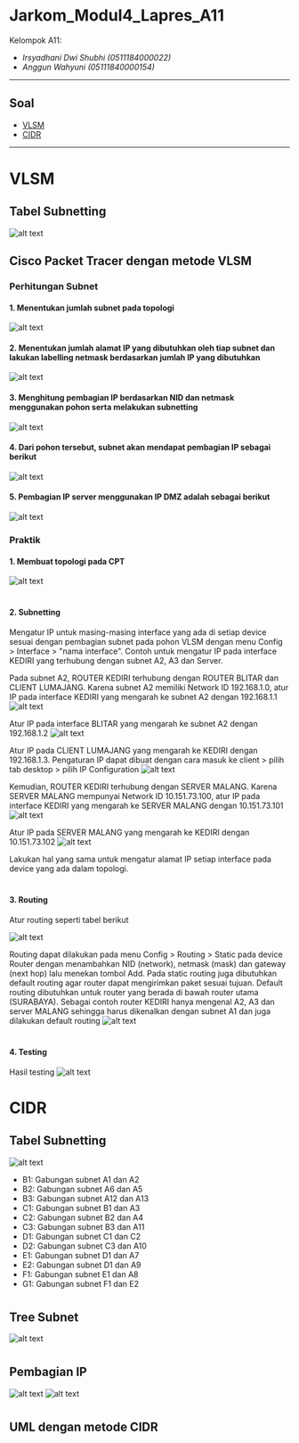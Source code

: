# Jarkom_Modul4_Lapres_A11
Kelompok A11:
* _Irsyadhani Dwi Shubhi (0511184000022)_
* _Anggun Wahyuni (05111840000154)_

----------------------------------------------------------------
## Soal
* [VLSM](#vlsm)
* [CIDR](#cidr)
----------------------------------------------------------------
# VLSM

## Tabel Subnetting
![alt text](/img/tabel.png)

## Cisco Packet Tracer dengan metode VLSM

### Perhitungan Subnet

#### 1. Menentukan jumlah subnet pada topologi
![alt text](/img/vlsm_1.png)

#### 2. Menentukan jumlah alamat IP yang dibutuhkan oleh tiap subnet dan lakukan labelling netmask berdasarkan jumlah IP yang dibutuhkan
![alt text](/img/vlsm_2.png)

#### 3. Menghitung pembagian IP berdasarkan NID dan netmask menggunakan pohon serta melakukan subnetting
![alt text](/img/vlsm_3.png)

#### 4. Dari pohon tersebut, subnet akan mendapat pembagian IP sebagai berikut
![alt text](/img/vlsm_4.png)

#### 5. Pembagian IP server menggunakan IP DMZ adalah sebagai berikut
![alt text](/img/vlsm_5.png)

### Praktik

#### 1. Membuat topologi pada CPT
![alt text](/img/vlsm_6.png)

#
#### 2. Subnetting
Mengatur IP untuk masing-masing interface yang ada di setiap device sesuai dengan pembagian subnet pada pohon VLSM dengan menu Config > Interface > "nama interface". Contoh untuk mengatur IP pada interface KEDIRI yang terhubung dengan subnet A2, A3 dan Server.

Pada subnet A2, ROUTER KEDIRI terhubung dengan ROUTER BLITAR dan CLIENT LUMAJANG.
Karena subnet A2 memiliki Network ID 192.168.1.0, atur IP pada interface KEDIRI yang mengarah ke subnet A2 dengan 192.168.1.1
![alt text](/img/vlsm_7.png)

Atur IP pada interface BLITAR yang mengarah ke subnet A2 dengan 192.168.1.2
![alt text](/img/vlsm_8.png)

Atur IP pada CLIENT LUMAJANG yang mengarah ke KEDIRI dengan 192.168.1.3. Pengaturan IP dapat dibuat dengan cara masuk ke client > pilih tab desktop > pilih IP Configuration
![alt text](/img/vlsm_9.png)

Kemudian, ROUTER KEDIRI terhubung dengan SERVER MALANG. Karena SERVER MALANG mempunyai Network ID 10.151.73.100, atur IP pada interface KEDIRI yang mengarah ke SERVER MALANG dengan 10.151.73.101
![alt text](/img/vlsm_10.PNG)

Atur IP pada SERVER MALANG yang mengarah ke KEDIRI dengan 10.151.73.102
![alt text](/img/vlsm_11.png)

Lakukan hal yang sama untuk mengatur alamat IP setiap interface pada device yang ada dalam topologi.

#
#### 3. Routing
Atur routing seperti tabel berikut

![alt text](/img/vlsm_12.png)

Routing dapat dilakukan pada menu Config > Routing > Static pada device Router dengan menambahkan NID (network), netmask (mask) dan gateway (next hop) lalu menekan tombol Add. Pada static routing juga dibutuhkan default routing agar router dapat mengirimkan paket sesuai tujuan. Default routing dibutuhkan untuk router yang berada di bawah router utama (SURABAYA). Sebagai contoh router KEDIRI hanya mengenal A2, A3 dan server MALANG sehingga harus dikenalkan dengan subnet A1 dan juga dilakukan default routing
![alt text](/img/vlsm_13.png)

#
#### 4. Testing
Hasil testing
![alt text](/img/vlsm_14.png)

# CIDR

## Tabel Subnetting
![alt text](/img/A11_CIDR_fix.jpg)

* B1: Gabungan subnet A1 dan A2
* B2: Gabungan subnet A6 dan A5
* B3: Gabungan subnet A12 dan A13
* C1: Gabungan subnet B1 dan A3
* C2: Gabungan subnet B2 dan A4
* C3: Gabungan subnet B3 dan A11
* D1: Gabungan subnet C1 dan C2
* D2: Gabungan subnet C3 dan A10
* E1: Gabungan subnet D1 dan A7
* E2: Gabungan subnet D1 dan A9
* F1: Gabungan subnet E1 dan A8
* G1: Gabungan subnet F1 dan E2

#
## Tree Subnet
![alt text](/img/A11_Tree.jpg)

#
## Pembagian IP
![alt text](/img/A11_Tabel_Pembagian_IP.jpg)
![alt text](/img/Pembagian_IP_CIDR.jpg)

#
## UML dengan metode CIDR
